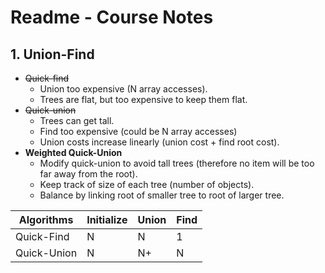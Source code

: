 # **Readme - Course Notes**
## 1. Union-Find
* ~~Quick-find~~
  - Union too expensive (N array accesses).
  - Trees are flat, but too expensive to keep them flat.
* ~~Quick-union~~
  - Trees can get tall.
  - Find too expensive (could be N array accesses) 
  - Union costs increase linearly (union cost + find root cost).
 * **Weighted Quick-Union**
   - Modify quick-union to avoid tall trees (therefore no item will be too far away from the root).
   - Keep track of size of each tree (number of objects).
   - Balance by linking root of smaller tree to root of larger tree.

 | Algorithms  | Initialize | Union | Find|
 |-------------|------------|-------|-----|
 | Quick-Find  | N          | N     | 1   |
 | Quick-Union | N          | N+    | N   | 


